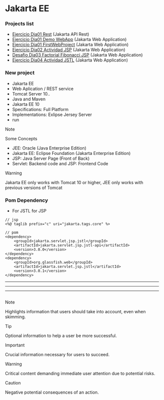 # Jakarta EE

### Projects list
- [Ejercicio Dia01 Rest](https://github.com/TheNefelin/TalentoDigital_Java_2024/tree/main/M5/rest) (Jakarta API Rest)
- [Ejercicio Dia01 Demo WebApp](https://github.com/TheNefelin/TalentoDigital_Java_2024/tree/main/M5/demo) (Jakarta Web Application)
- [Ejercicio Dia01 FirstWebProject](https://github.com/TheNefelin/TalentoDigital_Java_2024/tree/main/M5/FirstWebProject) (Jakarta Web Application)
- [Ejercicio Dia02 Actividad JSP](https://github.com/TheNefelin/TalentoDigital_Java_2024/tree/main/M5/ActividadJSP) (Jakarta Web Application)
- [Desafio Dia03 Factorial Fibonacci JSP](https://github.com/TheNefelin/TalentoDigital_Java_2024/tree/main/M5/DesafioJSPDia03) (Jakarta Web Application)
- [Ejercicio Dia04 Actividad JSTL](https://github.com/TheNefelin/TalentoDigital_Java_2024/tree/main/M5/EjercicioJSTL) (Jakarta Web Application)


### New project
- Jakarta EE
- Web Aplication / REST service
- Tomcat Server 10..
- Java and Maven
- Jakarta EE 10
- Specifications: Full Platform
- Implementations: Exlipse Jersey Server
- run

> [!NOTE]
> Some Concepts
* JEE: Oracle (Java Enterprise Edition)
* Jakarta EE: Eclipse Foundation (Jakarta Enterprise Edition)
* JSP: Java Server Page (Front of Back)
* Servlet: Backend code and JSP: Frontend Code

> [!WARNING]
> Jakarta EE only works with Tomcat 10 or higher, JEE only works with previous versions of Tomcat

### Pom Dependency
* For JSTL for JSP
```
// jsp
<%@ taglib prefix="c" uri="jakarta.tags.core" %>

// pom
<dependency>
    <groupId>jakarta.servlet.jsp.jstl</groupId>
    <artifactId>jakarta.servlet.jsp.jstl-api</artifactId>
    <version>3.0.0</version>
</dependency>
<dependency>
    <groupId>org.glassfish.web</groupId>
    <artifactId>jakarta.servlet.jsp.jstl</artifactId>
    <version>3.0.1</version>
</dependency>
```

<hr>
<hr>
<hr>

```
```

> [!NOTE]  
> Highlights information that users should take into account, even when skimming.

> [!TIP]
> Optional information to help a user be more successful.

> [!IMPORTANT]  
> Crucial information necessary for users to succeed.

> [!WARNING]  
> Critical content demanding immediate user attention due to potential risks.

> [!CAUTION]
> Negative potential consequences of an action.